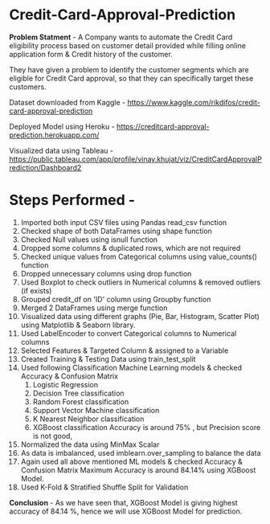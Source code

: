 # Credit-Card-Approval-Prediction
**Problem Statment** - A Company wants to automate the Credit Card eligibility process based on customer detail provided while filling online application form & Credit history of the customer.

They have given a problem to identify the customer segments which are eligible for Credit Card approval, so that they can specifically target these customers.

Dataset downloaded from Kaggle - https://www.kaggle.com/rikdifos/credit-card-approval-prediction

Deployed Model using Heroku - https://creditcard-approval-prediction.herokuapp.com/

Visualized data using Tableau - https://public.tableau.com/app/profile/vinay.khujat/viz/CreditCardApprovalPrediction/Dashboard2

# Steps Performed - 
1. Imported both input CSV files using Pandas read_csv function
2. Checked shape of both DataFrames using shape function
3. Checked Null values using isnull function
4. Dropped some columns & duplicated rows, which are not required
5. Checked unique values from Categorical columns using value_counts() function
6. Dropped unnecessary columns using drop function
8. Used Boxplot to check outliers in Numerical columns & removed outliers (if exists)
9. Grouped credit_df on 'ID' column using Groupby function
10. Merged 2 DataFrames using merge function
11. Visualized data using different graphs (Pie, Bar, Histogram, Scatter Plot) using Matplotlib & Seaborn library.
12. Used LabelEncoder to convert Categorical columns to Numerical columns
13. Selected Features & Targeted Column & assigned to a Variable
14. Created Training & Testing Data using train_test_split
15. Used following Classification Machine Learning models & checked Accuracy & Confusion Matrix
    1. Logistic Regression
    2. Decision Tree classification
    3. Random Forest classification
    4. Support Vector Machine classification
    5. K Nearest Neighbor classification
    6. XGBoost  classification
    Accuracy is around 75% , but Precision score is not good, 
17. Normalized the data using MinMax Scalar
18. As data is imbalanced, used imblearn.over_sampling to balance the data
19. Again used all above mentioned ML models & checked Accuracy & Confusion Matrix
    Maximum Accuracy is around 84.14% using XGBoost Model.
21.   Used K-Fold & Stratified Shuffle Split for Validation

**Conclusion** - 
As we have seen that, XGBoost Model is giving highest accuracy of 84.14 %, hence we will use XGBoost Model for prediction.
